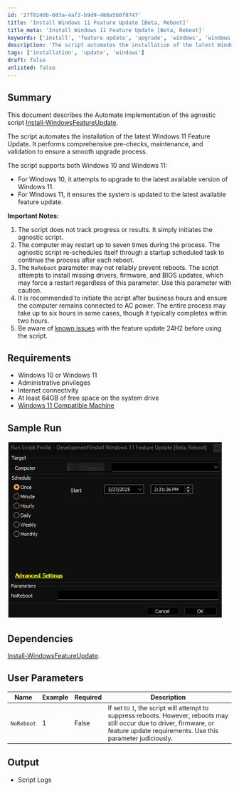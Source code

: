 ```yaml
---
id: '27f8240b-603a-4af2-b9d9-480a560f8747'
title: 'Install Windows 11 Feature Update [Beta, Reboot]'
title_meta: 'Install Windows 11 Feature Update [Beta, Reboot]'
keywords: ['install', 'feature update', 'upgrade', 'windows', 'windows 11', 'troubleshooting', 'reboot']
description: 'The script automates the installation of the latest Windows 11 Feature Update. It performs comprehensive pre-checks, maintenance, and validation to ensure a smooth upgrade process.'
tags: ['installation', 'update', 'windows']
draft: false
unlisted: false
---
```


## Summary

This document describes the Automate implementation of the agnostic script [Install-WindowsFeatureUpdate](../../powershell/Install-Windows11FeatureUpdate.md).

The script automates the installation of the latest Windows 11 Feature Update. It performs comprehensive pre-checks, maintenance, and validation to ensure a smooth upgrade process.

The script supports both Windows 10 and Windows 11:

- For Windows 10, it attempts to upgrade to the latest available version of Windows 11.  
- For Windows 11, it ensures the system is updated to the latest available feature update.

**Important Notes:**

1. The script does not track progress or results. It simply initiates the agnostic script.
2. The computer may restart up to seven times during the process. The agnostic script re-schedules itself through a startup scheduled task to continue the process after each reboot.
3. The `NoReboot` parameter may not reliably prevent reboots. The script attempts to install missing drivers, firmware, and BIOS updates, which may force a restart regardless of this parameter. Use this parameter with caution.
4. It is recommended to initiate the script after business hours and ensure the computer remains connected to AC power. The entire process may take up to six hours in some cases, though it typically completes within two hours.
5. Be aware of [known issues](https://learn.microsoft.com/en-us/windows/release-health/status-windows-11-24h2) with the feature update 24H2 before using the script.

## Requirements

- Windows 10 or Windows 11
- Administrative privileges
- Internet connectivity
- At least 64GB of free space on the system drive
- [Windows 11 Compatible Machine](https://www.microsoft.com/en-us/windows/windows-11-specifications)

## Sample Run

![Image1](../../../static/img/install-windows-11-feature-update-beta-reboot/image1.png)

## Dependencies

[Install-WindowsFeatureUpdate](../../powershell/Install-Windows11FeatureUpdate.md).

## User Parameters

| Name       | Example | Required | Description                                                                                     |
|------------|---------|----------|-------------------------------------------------------------------------------------------------|
| `NoReboot` | 1       | False    | If set to `1`, the script will attempt to suppress reboots. However, reboots may still occur due to driver, firmware, or feature update requirements. Use this parameter judiciously. |

## Output

- Script Logs
